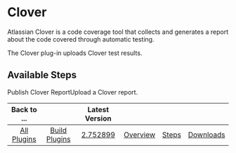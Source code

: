 
Clover
======


Atlassian Clover is a code coverage tool that collects and generates a report about the code covered through automatic testing. 


The Clover plug-in uploads Clover test results.



Available Steps
---------------


Publish Clover ReportUpload a Clover report.





|Back to ...||Latest Version||||
| :---: | :---: | :---: | :---: | :---: | :---: |
|[All Plugins](../../index.md)|[Build Plugins](../README.md)|[2.752899](https://raw.githubusercontent.com/UrbanCode/IBM-UCB-PLUGINS/main/files/Clover/clover-2.752899.zip)|[Overview](overview.md)|[Steps](steps.md)|[Downloads](downloads.md)|
